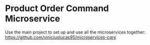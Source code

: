 # Product Order Command Microservice

Use the main project to set up and use all the microservices together: https://github.com/viniciuslucas95/microservices-cqrs
